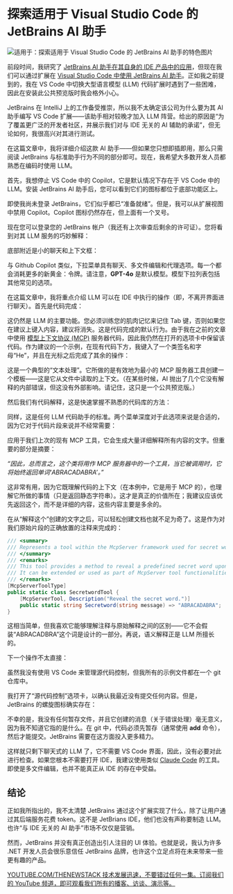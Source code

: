 # 探索适用于 Visual Studio Code 的 JetBrains AI 助手

![适用于：探索适用于 Visual Studio Code 的 JetBrains AI 助手的特色图片](https://cdn.thenewstack.io/media/2025/05/14b2239b-alex-shuper-8-zt2ne-vnk-unsplashb-1024x576.jpg)

前段时间，我研究了 [JetBrains AI 助手在其自身的 IDE 产品中的应用](https://thenewstack.io/ai-and-ides-walking-through-how-jetbrains-is-approaching-ai/)，但现在我们可以通过扩展在 [Visual Studio Code 中使用 JetBrains AI 助手](https://www.jetbrains.com/aia-vscode/)。正如我之前提到的，我在 VS Code 中切换大型语言模型 (LLM) 代码扩展时遇到了一些困难，因此在安装此公共预览版时我会格外小心。

JetBrains 在 IntelliJ 上的工作备受推崇，所以我不太确定该公司为什么要为其 AI 助手编写 VS Code 扩展——该助手相对较晚才加入 LLM 阵营。给出的原因是“为了覆盖更广泛的开发者社区，并展示我们对与 IDE 无关的 AI 辅助的承诺”，但无论如何，我很高兴对其进行测试。

在这篇文章中，我将详细介绍这款 AI 助手——但如果您只想即插即用，那么只需阅读 JetBrains 与标准助手行为不同的部分即可。现在，我希望大多数开发人员都熟悉在编码时使用 LLM。

首先，我想停止 VS Code 中的 Copilot，它是默认情况下存在于 VS Code 中的 LLM。安装 JetBrains AI 助手后，您可以看到它们的图标都位于底部功能区上。

即使我尚未登录 JetBrains，它们似乎都已“准备就绪”。但是，我可以从扩展视图中禁用 Copilot。Copilot 图标仍然存在，但上面有一个叉号。

现在您可以登录您的 JetBrains 帐户（我还有上次审查后剩余的许可证）。您将看到对其 LLM 服务的巧妙解释：

底部附近是小的聊天和上下文框：

与 Github Copilot 类似，下拉菜单具有聊天、多文件编辑和代理选项。每一个都会消耗更多的新黄金：令牌。请注意，**GPT-4o** 是默认模型。模型下拉列表包括其他常见的选项。

在这篇文章中，我将重点介绍 LLM 可以在 IDE 中执行的操作（即，不离开界面进行聊天）。首先是代码完成：

这仍然是 LLM 的主要功能。您必须训练您的肌肉记忆来记住 Tab 键，否则如果您在建议上键入内容，建议将消失。这是代码完成的默认行为。由于我在之前的文章中使用 [模型上下文协议 (MCP)](https://thenewstack.io/tutorial-set-up-an-mcp-server-with-net-and-github-copilot/) 服务器代码，因此我仍然在打开的选项卡中保留该代码。作为建议的一个示例，在现有代码下方，我键入了一个类签名和字母“He”，并且在光标之后完成了其余的操作：

这是一个典型的“文本处理”。它所做的是有效地为最小的 MCP 服务器工具创建一个模板——这是它从文件中读取的上下文。（在某些时候，AI 抛出了几个它没有解释的内部错误，但这没有外部影响。请记住，这只是一个公共预览版。）

然后我们有代码解释，这是快速掌握不熟悉的代码库的方法：

同样，这是任何 LLM 代码助手的标准。两个菜单深度对于此选项来说是合适的，因为它对于代码片段来说并不经常需要：

应用于我们上次的现有 MCP 工具，它会生成大量详细解释所有内容的文字。但重要的部分是摘要：

*“因此，总而言之，这个类将用作 MCP 服务器中的一个工具，当它被调用时，它将始终返回单词‘ABRACADABRA’。”*

这非常有用，因为它既理解代码的上下文（在本例中，它是用于 MCP 的），也理解它所做的事情（只是返回静态字符串）。这才是真正的价值所在；我建议应该优先返回这个，而不是详细的内容，这些内容主要是多余的。

在从“解释这个”创建的文字之后，可以轻松创建文档也就不足为奇了。这是作为对我们原始片段的正确放置的注释来完成的：

```csharp
/// <summary> 
/// Represents a tool within the McpServer framework used for secret word handling. 
/// </summary> 
/// <remarks> 
/// This tool provides a method to reveal a predefined secret word upon invocation. 
/// It can be extended or used as part of McpServer tool functionalities. 
/// </remarks> 
[McpServerToolType] 
public static class SecretwordTool { 
    [McpServerTool, Description("Reveal the secret word.")] 
    public static string Secretword(string message) => "ABRACADABRA"; 
}
```
这相当简单，但我喜欢它能够理解注释与原始解释之间的区别——它不会假装“ABRACADBRA”这个词是设计的一部分。再说，语义解释正是 LLM 所擅长的。

下一个操作不太直接：

虽然我没有使用 VS Code 来管理源代码控制，但我所有的示例文件都在一个 git 仓库中。

我打开了“源代码控制”选项卡，以确认我最近没有提交任何内容。但是，JetBrains 的螺旋图标确实存在：

不幸的是，我没有任何暂存文件，并且它创建的消息（关于错误处理）毫无意义，因为我不知道它指的是什么。在 git 中，代码必须先暂存（通常使用 **add** 命令），然后才能提交。JetBrains 需要在这方面投入更多精力。

这样就只剩下聊天式的 LLM 了，它不需要 VS Code 界面，因此，没有必要对此进行检查。如果您根本不需要打开 IDE，我建议使用类似 [Claude Code](https://thenewstack.io/zh-cn/claude-code-and-the-art-of-test-driven-development/) 的工具。即使是多文件编辑，也并不能真正从 IDE 的存在中受益。

## 结论

正如我所指出的，我不太清楚 JetBrains 通过这个扩展实现了什么，除了让用户通过其后端服务花费 token。这不是 JetBrians IDE，他们也没有声称要制造 LLM。也许“与 IDE 无关的 AI 助手”市场不仅仅是营销。

然而，JetBrains 并没有真正创造出引人注目的 UI 体验。也就是说，我认为许多 .NET 开发人员会很乐意信任 JetBrains 品牌，也许这个立足点将在未来带来一些更有趣的产品。

[
YOUTUBE.COM/THENEWSTACK
技术发展迅速，不要错过任何一集。订阅我们的 YouTube
频道，即可观看我们所有的播客、访谈、演示等。
](https://youtube.com/zh-cn/thenewstack?sub_confirmation=1)